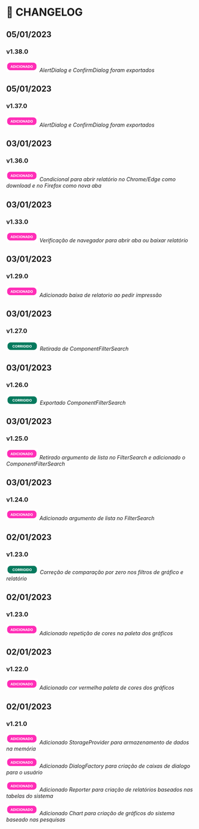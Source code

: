 # :scroll: CHANGELOG

## 05/01/2023

### v1.38.0

![Image](assets//botao_adicionado.png) *AlertDialog e ConfirmDialog foram exportados*

## 05/01/2023

### v1.37.0

![Image](assets//botao_adicionado.png) *AlertDialog e ConfirmDialog foram exportados*

## 03/01/2023

### v1.36.0

![Image](assets//botao_adicionado.png) *Condicional para abrir relatório no Chrome/Edge como download e no Firefox como nova aba*

## 03/01/2023

### v1.33.0

![Image](assets//botao_adicionado.png) *Verificação de navegador para abrir aba ou baixar relatório*

## 03/01/2023

### v1.29.0

![Image](assets//botao_adicionado.png) *Adicionado baixa de relatorio ao pedir impressão*

## 03/01/2023

### v1.27.0

![Image](assets//botao_corrigido.png) *Retirada de ComponentFilterSearch*

## 03/01/2023

### v1.26.0

![Image](assets//botao_corrigido.png) *Exportado ComponentFilterSearch*

## 03/01/2023

### v1.25.0

![Image](assets//botao_adicionado.png) *Retirado argumento de lista no FilterSearch e adicionado o ComponentFilterSearch*

## 03/01/2023

### v1.24.0

![Image](assets//botao_adicionado.png) *Adicionado argumento de lista no FilterSearch*

## 02/01/2023

### v1.23.0

![Image](assets//botao_corrigido.png) *Correção de comparação por zero nos filtros de gráfico e relatório*

## 02/01/2023

### v1.23.0

![Image](assets//botao_adicionado.png) *Adicionado repetição de cores na paleta dos gráficos*

## 02/01/2023

### v1.22.0

![Image](assets//botao_adicionado.png) *Adicionado cor vermelha paleta de cores dos gráficos*

## 02/01/2023

### v1.21.0

![Image](assets//botao_adicionado.png) *Adicionado StorageProvider para armazenamento de dados na memória*

![Image](assets//botao_adicionado.png) *Adicionado DialogFactory para criação de caixas de dialogo para o usuário*

![Image](assets//botao_adicionado.png) *Adicionado Reporter para criação de relatórios baseados nas tabelas do sistema*

![Image](assets//botao_adicionado.png) *Adicionado Chart para criação de gráficos do sistema baseado nas pesquisas*
